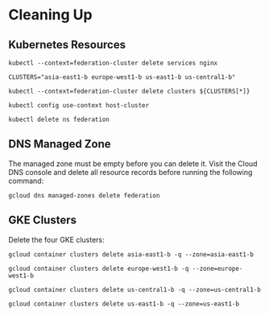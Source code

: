 # Cleaning Up

## Kubernetes Resources

```
kubectl --context=federation-cluster delete services nginx
```

```
CLUSTERS="asia-east1-b europe-west1-b us-east1-b us-central1-b"
```

```
kubectl --context=federation-cluster delete clusters ${CLUSTERS[*]}
```

```
kubectl config use-context host-cluster
```

```
kubectl delete ns federation
```

## DNS Managed Zone

The managed zone must be empty before you can delete it. Visit the Cloud DNS console and delete all resource records before running the following command:

```
gcloud dns managed-zones delete federation
```

## GKE Clusters

Delete the four GKE clusters:

```
gcloud container clusters delete asia-east1-b -q --zone=asia-east1-b
```

```
gcloud container clusters delete europe-west1-b -q --zone=europe-west1-b
```

```
gcloud container clusters delete us-central1-b -q --zone=us-central1-b
```

```
gcloud container clusters delete us-east1-b -q --zone=us-east1-b
```
